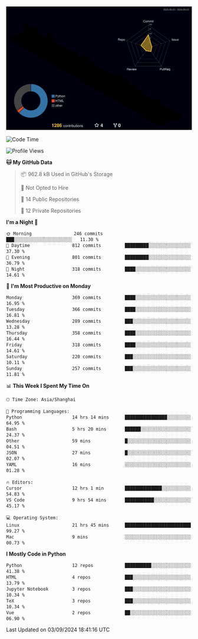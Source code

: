 <!--![](https://raw.githubusercontent.com/BorisYang326/BorisYang326/output/github-contribution-grid-snake-dark.svg) -->
![](./profile-3d-contrib/profile-night-rainbow.svg)
<!--START_SECTION:waka-->
![Code Time](http://img.shields.io/badge/Code%20Time-422%20hrs%2038%20mins-blue)

![Profile Views](http://img.shields.io/badge/Profile%20Views-0-blue)

**🐱 My GitHub Data** 

> 📦 962.8 kB Used in GitHub's Storage 
 > 
> 🚫 Not Opted to Hire
 > 
> 📜 14 Public Repositories 
 > 
> 🔑 12 Private Repositories 
 > 
**I'm a Night 🦉** 

```text
🌞 Morning                246 commits         ███░░░░░░░░░░░░░░░░░░░░░░   11.30 % 
🌆 Daytime                812 commits         █████████░░░░░░░░░░░░░░░░   37.30 % 
🌃 Evening                801 commits         █████████░░░░░░░░░░░░░░░░   36.79 % 
🌙 Night                  318 commits         ████░░░░░░░░░░░░░░░░░░░░░   14.61 % 
```
📅 **I'm Most Productive on Monday** 

```text
Monday                   369 commits         ████░░░░░░░░░░░░░░░░░░░░░   16.95 % 
Tuesday                  366 commits         ████░░░░░░░░░░░░░░░░░░░░░   16.81 % 
Wednesday                289 commits         ███░░░░░░░░░░░░░░░░░░░░░░   13.28 % 
Thursday                 358 commits         ████░░░░░░░░░░░░░░░░░░░░░   16.44 % 
Friday                   318 commits         ████░░░░░░░░░░░░░░░░░░░░░   14.61 % 
Saturday                 220 commits         ███░░░░░░░░░░░░░░░░░░░░░░   10.11 % 
Sunday                   257 commits         ███░░░░░░░░░░░░░░░░░░░░░░   11.81 % 
```


📊 **This Week I Spent My Time On** 

```text
🕑︎ Time Zone: Asia/Shanghai

💬 Programming Languages: 
Python                   14 hrs 14 mins      ████████████████░░░░░░░░░   64.95 % 
Bash                     5 hrs 20 mins       ██████░░░░░░░░░░░░░░░░░░░   24.37 % 
Other                    59 mins             █░░░░░░░░░░░░░░░░░░░░░░░░   04.51 % 
JSON                     27 mins             █░░░░░░░░░░░░░░░░░░░░░░░░   02.07 % 
YAML                     16 mins             ░░░░░░░░░░░░░░░░░░░░░░░░░   01.28 % 

🔥 Editors: 
Cursor                   12 hrs 1 min        ██████████████░░░░░░░░░░░   54.83 % 
VS Code                  9 hrs 54 mins       ███████████░░░░░░░░░░░░░░   45.17 % 

💻 Operating System: 
Linux                    21 hrs 45 mins      █████████████████████████   99.27 % 
Mac                      9 mins              ░░░░░░░░░░░░░░░░░░░░░░░░░   00.73 % 
```

**I Mostly Code in Python** 

```text
Python                   12 repos            ██████████░░░░░░░░░░░░░░░   41.38 % 
HTML                     4 repos             ███░░░░░░░░░░░░░░░░░░░░░░   13.79 % 
Jupyter Notebook         3 repos             ███░░░░░░░░░░░░░░░░░░░░░░   10.34 % 
TeX                      3 repos             ███░░░░░░░░░░░░░░░░░░░░░░   10.34 % 
Vue                      2 repos             ██░░░░░░░░░░░░░░░░░░░░░░░   06.90 % 
```




 Last Updated on 03/09/2024 18:41:16 UTC
<!--END_SECTION:waka-->
